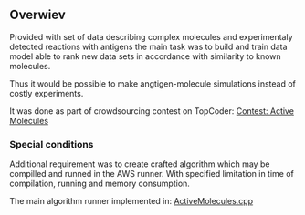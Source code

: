 ## Overwiev ##
Provided with set of data describing complex molecules and experimentaly detected reactions with antigens the main task 
was to build and train data model able to rank new data sets in accordance with similarity to known molecules.

Thus it would be possible to make angtigen-molecule simulations instead of costly experiments.

It was done as part of crowdsourcing contest on TopCoder: [Contest: Active Molecules](https://community.topcoder.com/longcontest/stats/?module=ViewOverview&rd=16275)

### Special conditions ###
Additional requirement was to create crafted algorithm which may be compilled and runned in the AWS runner. With specified 
limitation in time of compilation, running and memory consumption.

The main algorithm runner implemented in: [ActiveMolecules.cpp](https://github.com/yaricom/activemolecules-c/blob/master/activemoleculesC%2B%2B/ActiveMolecules.cpp)
